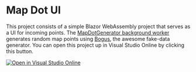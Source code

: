 # Map Dot UI

This project consists of a simple Blazor WebAssembly project that serves as a UI for incoming points. The [MapDotGenerator background worker](https://github.com/bradygaster/MapDotGenerator) generates random map points using [Bogus](https://www.nuget.org/packages/Bogus/), the awesome fake-data generator. You can open this project up in Visual Studio Online by clicking this button. 

[![Open in Visual Studio Online](https://img.shields.io/endpoint?style=social&url=https%3A%2F%2Faka.ms%2Fvso-badge)](https://online.visualstudio.com/environments/new?name=MapDotUI&repo=bradygaster/MapDotUi)
